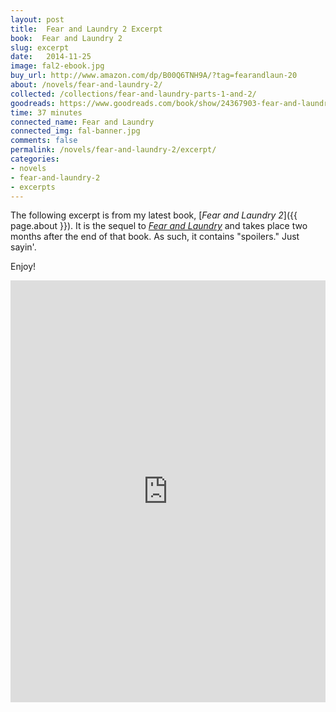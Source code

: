 ```yaml
---
layout: post
title:  Fear and Laundry 2 Excerpt
book:  Fear and Laundry 2
slug: excerpt
date:   2014-11-25
image: fal2-ebook.jpg
buy_url: http://www.amazon.com/dp/B00Q6TNH9A/?tag=fearandlaun-20
about: /novels/fear-and-laundry-2/
collected: /collections/fear-and-laundry-parts-1-and-2/
goodreads: https://www.goodreads.com/book/show/24367903-fear-and-laundry-2
time: 37 minutes
connected_name: Fear and Laundry
connected_img: fal-banner.jpg
comments: false
permalink: /novels/fear-and-laundry-2/excerpt/
categories: 
- novels
- fear-and-laundry-2
- excerpts
---
```


The following excerpt is from my latest book, [*Fear and Laundry 2*]({{ page.about }}). It is the sequel to [*Fear and Laundry*][fal] and takes place two months after the end of that book. As such, it contains "spoilers." Just sayin'.

Enjoy!

<iframe type="text/html" width="650" height="675" frameborder="0" allowfullscreen style="max-width:100%" src="https://read.amazon.com/kp/card?asin=B00Q6TNH9A&preview=inline&linkCode=kpe&ref_=cm_sw_r_kb_dp_cfBqFbW6MAEWX&tag=fearandlaun-20" ></iframe>

[fal]:/novels/fear-and-laundry/
